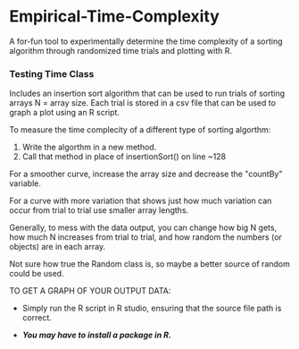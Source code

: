 # Empirical-Time-Complexity
A for-fun tool to experimentally determine the time complexity of a sorting algorithm through randomized time trials and plotting with R. 

### Testing Time Class ###
 Includes an insertion sort algorithm that can be used to run trials of sorting arrays N = array size. Each trial is stored in a csv file that can be used to graph a plot using an R script.
 
 To measure the time complecity of a different type of sorting algorthm:
 1. Write the algorthm in a new method.
 3. Call that method in place of insertionSort() on line ~128
  
 For a smoother curve, increase the array size and decrease the "countBy" variable.
 
 For a curve with more variation that shows just how much variation can occur from trial to trial use smaller array lengths.
 
 Generally, to mess with the data output, you can change how big N gets, how much
 N increases from trial to trial, and how random the numbers (or objects) are in each array.
 
 Not sure how true the Random class is, so maybe a better source of random could be used.
 

TO GET A GRAPH OF YOUR OUTPUT DATA:
 - Simply run the R script in R studio, ensuring that the source file path is correct.

 * ***You may have to install a package in R.***
